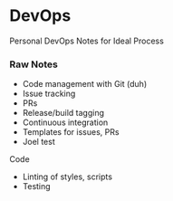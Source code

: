 # DevOps
Personal DevOps Notes for Ideal Process


### Raw Notes
- Code management with Git (duh)
- Issue tracking
- PRs
- Release/build tagging
- Continuous integration
- Templates for issues, PRs
- Joel test

Code
- Linting of styles, scripts
- Testing
